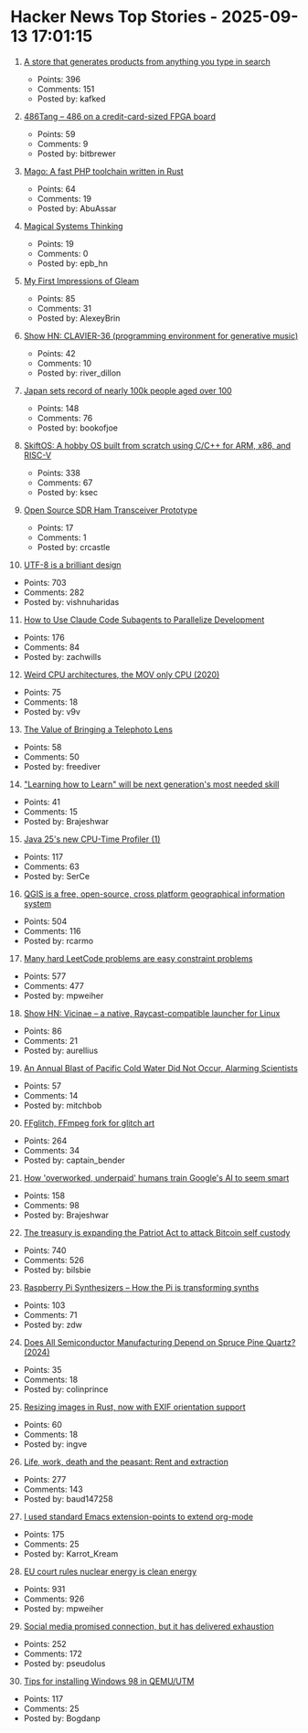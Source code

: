 # Hacker News Top Stories - 2025-09-13 17:01:15

1. [A store that generates products from anything you type in search](https://anycrap.shop/)
   - Points: 396
   - Comments: 151
   - Posted by: kafked

2. [486Tang – 486 on a credit-card-sized FPGA board](https://nand2mario.github.io/posts/2025/486tang_486_on_a_credit_card_size_fpga_board/)
   - Points: 59
   - Comments: 9
   - Posted by: bitbrewer

3. [Mago: A fast PHP toolchain written in Rust](https://github.com/carthage-software/mago)
   - Points: 64
   - Comments: 19
   - Posted by: AbuAssar

4. [Magical Systems Thinking](https://worksinprogress.co/issue/magical-systems-thinking/)
   - Points: 19
   - Comments: 0
   - Posted by: epb_hn

5. [My First Impressions of Gleam](https://mtlynch.io/notes/gleam-first-impressions/)
   - Points: 85
   - Comments: 31
   - Posted by: AlexeyBrin

6. [Show HN: CLAVIER-36 (programming environment for generative music)](https://clavier36.com/p/LtZDdcRP3haTWHErgvdM)
   - Points: 42
   - Comments: 10
   - Posted by: river_dillon

7. [Japan sets record of nearly 100k people aged over 100](https://www.bbc.com/news/articles/cd07nljlyv0o)
   - Points: 148
   - Comments: 76
   - Posted by: bookofjoe

8. [SkiftOS: A hobby OS built from scratch using C/C++ for ARM, x86, and RISC-V](https://skiftos.org)
   - Points: 338
   - Comments: 67
   - Posted by: ksec

9. [Open Source SDR Ham Transceiver Prototype](https://m17project.org/2025/08/18/first-linht-tests/)
   - Points: 17
   - Comments: 1
   - Posted by: crcastle

10. [UTF-8 is a brilliant design](https://iamvishnu.com/posts/utf8-is-brilliant-design)
   - Points: 703
   - Comments: 282
   - Posted by: vishnuharidas

11. [How to Use Claude Code Subagents to Parallelize Development](https://zachwills.net/how-to-use-claude-code-subagents-to-parallelize-development/)
   - Points: 176
   - Comments: 84
   - Posted by: zachwills

12. [Weird CPU architectures, the MOV only CPU (2020)](https://justanotherelectronicsblog.com/?p=771)
   - Points: 75
   - Comments: 18
   - Posted by: v9v

13. [The Value of Bringing a Telephoto Lens](https://avidandrew.com/telephoto.html)
   - Points: 58
   - Comments: 50
   - Posted by: freediver

14. ["Learning how to Learn" will be next generation's most needed skill](https://techxplore.com/news/2025-09-google-ai-scientist-generation-skill.html)
   - Points: 41
   - Comments: 15
   - Posted by: Brajeshwar

15. [Java 25's new CPU-Time Profiler (1)](https://mostlynerdless.de/blog/2025/06/11/java-25s-new-cpu-time-profiler-1/)
   - Points: 117
   - Comments: 63
   - Posted by: SerCe

16. [QGIS is a free, open-source, cross platform geographical information system](https://github.com/qgis/QGIS)
   - Points: 504
   - Comments: 116
   - Posted by: rcarmo

17. [Many hard LeetCode problems are easy constraint problems](https://buttondown.com/hillelwayne/archive/many-hard-leetcode-problems-are-easy-constraint/)
   - Points: 577
   - Comments: 477
   - Posted by: mpweiher

18. [Show HN: Vicinae – a native, Raycast-compatible launcher for Linux](https://github.com/vicinaehq/vicinae)
   - Points: 86
   - Comments: 21
   - Posted by: aurellius

19. [An Annual Blast of Pacific Cold Water Did Not Occur, Alarming Scientists](https://www.nytimes.com/2025/09/12/climate/pacific-cold-water-upwelling.html)
   - Points: 57
   - Comments: 14
   - Posted by: mitchbob

20. [FFglitch, FFmpeg fork for glitch art](https://ffglitch.org/gallery/)
   - Points: 264
   - Comments: 34
   - Posted by: captain_bender

21. [How 'overworked, underpaid' humans train Google's AI to seem smart](https://www.theguardian.com/technology/2025/sep/11/google-gemini-ai-training-humans)
   - Points: 158
   - Comments: 98
   - Posted by: Brajeshwar

22. [The treasury is expanding the Patriot Act to attack Bitcoin self custody](https://www.tftc.io/treasury-iexpanding-patriot-act/)
   - Points: 740
   - Comments: 526
   - Posted by: bilsbie

23. [Raspberry Pi Synthesizers – How the Pi is transforming synths](https://www.gearnews.com/raspberry-pi-synthesizers-how-the-pi-is-transforming-synths/)
   - Points: 103
   - Comments: 71
   - Posted by: zdw

24. [Does All Semiconductor Manufacturing Depend on Spruce Pine Quartz? (2024)](https://www.construction-physics.com/p/does-all-semiconductor-manufacturing)
   - Points: 35
   - Comments: 18
   - Posted by: colinprince

25. [Resizing images in Rust, now with EXIF orientation support](https://alexwlchan.net/2025/create-thumbnail-is-exif-aware/)
   - Points: 60
   - Comments: 18
   - Posted by: ingve

26. [Life, work, death and the peasant: Rent and extraction](https://acoup.blog/2025/09/12/collections-life-work-death-and-the-peasant-part-ivc-rent-and-extraction/)
   - Points: 277
   - Comments: 143
   - Posted by: baud147258

27. [I used standard Emacs extension-points to extend org-mode](https://edoput.it/2025/04/16/emacs-paradigm-shift.html)
   - Points: 175
   - Comments: 25
   - Posted by: Karrot_Kream

28. [EU court rules nuclear energy is clean energy](https://www.weplanet.org/post/eu-court-rules-nuclear-energy-is-clean-energy)
   - Points: 931
   - Comments: 926
   - Posted by: mpweiher

29. [Social media promised connection, but it has delivered exhaustion](https://www.noemamag.com/the-last-days-of-social-media/)
   - Points: 252
   - Comments: 172
   - Posted by: pseudolus

30. [Tips for installing Windows 98 in QEMU/UTM](https://sporks.space/2025/08/28/tips-for-installing-windows-98-in-qemu-utm/)
   - Points: 117
   - Comments: 25
   - Posted by: Bogdanp

